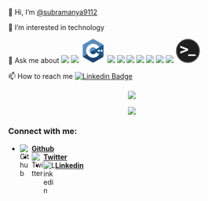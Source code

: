👋 Hi, I’m <a href="https://github.com/subramanya9112">@subramanya9112</a>

👀 I’m interested in technology

💬 Ask me about
<code><img height="50" src="https://www.vectorlogo.zone/logos/python/python-ar21.svg"></code>
<code><img height="50" src="https://www.vectorlogo.zone/logos/amazon_aws/amazon_aws-ar21.svg"></code>
<code><img height="50" src="https://raw.githubusercontent.com/github/explore/80688e429a7d4ef2fca1e82350fe8e3517d3494d/topics/cpp/cpp.png"></code>
<code><img height="50" src="https://www.vectorlogo.zone/logos/reactjs/reactjs-ar21.svg"></code>
<code><img height="50" src="https://www.vectorlogo.zone/logos/mysql/mysql-horizontal.svg"></code>
<code><img height="50" src="https://www.vectorlogo.zone/logos/sqlite/sqlite-ar21.svg"></code>
<code><img height="50" src="https://www.vectorlogo.zone/logos/github/github-ar21.svg"></code>
<code><img height="50" src="https://www.vectorlogo.zone/logos/linux/linux-ar21.svg"></code>
<code><img height="50" src="https://www.vectorlogo.zone/logos/ubuntu/ubuntu-ar21.svg"></code>
<code><img height="50" src="https://www.vectorlogo.zone/logos/git-scm/git-scm-ar21.svg"></code>
<code><img height="50" src="https://raw.githubusercontent.com/github/explore/80688e429a7d4ef2fca1e82350fe8e3517d3494d/topics/terminal/terminal.png"></code>

📫 How to reach me [![Linkedin Badge](https://img.shields.io/badge/-Subramanya-blue?style=flat-square&logo=Linkedin&logoColor=white&link=https://www.linkedin.com/in/subramanya-g-774400185/)](https://www.linkedin.com/in/subramanya-g-774400185/)

<p align="center">
  <img align="center" src="https://github-readme-stats.vercel.app/api?username=subramanya9112&show_icons=true&theme=tokyonight">
</p>
<p align="center">
  <img align="center" src="https://github-readme-stats.vercel.app/api/top-langs/?username=subramanya9112&theme=tokyonight">
</p>
  
### Connect with me:

* [<img alt="Github" align="left" width="24px" src="https://cdn.jsdelivr.net/npm/simple-icons@v3/icons/github.svg" /><b>Github</b>](https://github.com/subramanya9112)<br />
* [<img alt="Twitter" align="left" width="24px" src="https://cdn.jsdelivr.net/npm/simple-icons@v3/icons/twitter.svg" /><b>Twitter</b>](https://twitter.com/subramanyag9112)<br />
* [<img alt="Linkedin" align="left" width="24px" src="https://cdn.jsdelivr.net/npm/simple-icons@v3/icons/linkedin.svg" /><b>Linkedin</b>](https://www.linkedin.com/in/subramanya-g-774400185/)<br />
